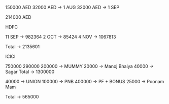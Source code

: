 150000 AED
 32000 AED -> 1 AUG
 32000  AED -> 1 SEP
 
214000 AED 

HDFC 

11 SEP -> 982364
2 OCT -> 85424
4 NOV -> 1067813

Total -> 2135601

ICICI 

750000
290000
200000 -> MUMMY
 20000 -> Manoj Bhaiya
 40000 -> Sagar
Total -> 1300000

 40000 -> UNION
100000 -> PNB
400000 -> PF + BONUS
  25000 -> Poonam Mam
  
Total -> 565000



 